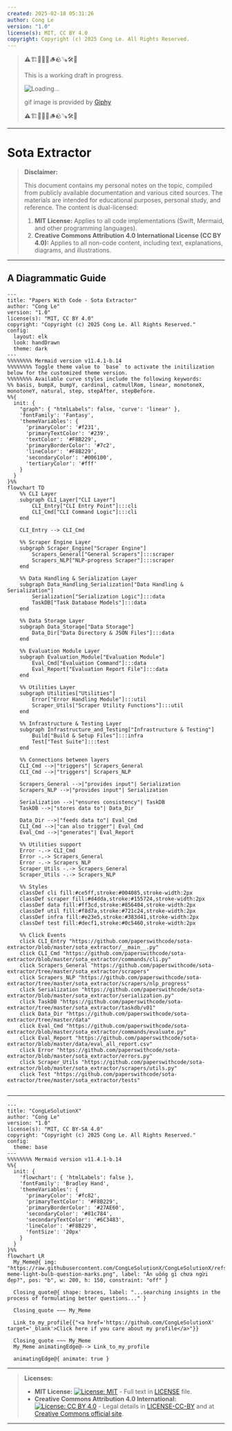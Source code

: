 ```yaml
---
created: 2025-02-18 05:31:26
author: Cong Le
version: "1.0"
license(s): MIT, CC BY 4.0
copyright: Copyright (c) 2025 Cong Le. All Rights Reserved.
---
```




> ⚠️🏗️🚧🦺🧱🪵🪨🪚🛠️👷
> 
> This is a working draft in progress.
> 
> ![Loading...](https://media1.giphy.com/media/v1.Y2lkPTc5MGI3NjExaTF4Mzh3c3QwNnd1Z2tlMGx3enc4OGFrZjVrcDRqaWRzaWh2N3RiOCZlcD12MV9pbnRlcm5hbF9naWZfYnlfaWQmY3Q9Zw/3xz2BMctq9SRqEWfgQ/giphy.gif)
> 
> gif image is provided by [Giphy](https://giphy.com)
> 
> ⚠️🏗️🚧🦺🧱🪵🪨🪚🛠️👷

----



# Sota Extractor
> **Disclaimer:**
>
> This document contains my personal notes on the topic,
> compiled from publicly available documentation and various cited sources.
> The materials are intended for educational purposes, personal study, and reference.
> The content is dual-licensed:
> 1. **MIT License:** Applies to all code implementations (Swift, Mermaid, and other programming languages).
> 2. **Creative Commons Attribution 4.0 International License (CC BY 4.0):** Applies to all non-code content, including text, explanations, diagrams, and illustrations.
---


## A Diagrammatic Guide 


```mermaid
---
title: "Papers With Code - Sota Extractor"
author: "Cong Le"
version: "1.0"
license(s): "MIT, CC BY 4.0"
copyright: "Copyright (c) 2025 Cong Le. All Rights Reserved."
config:
  layout: elk
  look: handDrawn
  theme: dark
---
%%%%%%%% Mermaid version v11.4.1-b.14
%%%%%%%% Toggle theme value to `base` to activate the initilization below for the customized theme version.
%%%%%%%% Available curve styles include the following keywords:
%% basis, bumpX, bumpY, cardinal, catmullRom, linear, monotoneX, monotoneY, natural, step, stepAfter, stepBefore.
%%{
  init: {
    "graph": { "htmlLabels": false, 'curve': 'linear' },
    'fontFamily': 'Fantasy',
    'themeVariables': {
      'primaryColor': '#f231',
      'primaryTextColor': '#239',
      'textColor': '#F8B229',
      'primaryBorderColor': '#7c2',
      'lineColor': '#F8B229',
      'secondaryColor': '#006100',
      'tertiaryColor': '#fff'
    }
  }
}%%
flowchart TD
    %% CLI Layer
    subgraph CLI_Layer["CLI Layer"]
        CLI_Entry["CLI Entry Point"]:::cli
        CLI_Cmd["CLI Command Logic"]:::cli
    end

    CLI_Entry --> CLI_Cmd

    %% Scraper Engine Layer
    subgraph Scraper_Engine["Scraper Engine"]
        Scrapers_General["General Scrapers"]:::scraper
        Scrapers_NLP["NLP-progress Scraper"]:::scraper
    end

    %% Data Handling & Serialization Layer
    subgraph Data_Handling_Serialization["Data Handling & Serialization"]
        Serialization["Serialization Logic"]:::data
        TaskDB["Task Database Models"]:::data
    end

    %% Data Storage Layer
    subgraph Data_Storage["Data Storage"]
        Data_Dir["Data Directory & JSON Files"]:::data
    end

    %% Evaluation Module Layer
    subgraph Evaluation_Module["Evaluation Module"]
        Eval_Cmd["Evaluation Command"]:::data
        Eval_Report["Evaluation Report File"]:::data
    end

    %% Utilities Layer
    subgraph Utilities["Utilities"]
        Error["Error Handling Module"]:::util
        Scraper_Utils["Scraper Utility Functions"]:::util
    end

    %% Infrastructure & Testing Layer
    subgraph Infrastructure_and_Testing["Infrastructure & Testing"]
        Build["Build & Setup Files"]:::infra
        Test["Test Suite"]:::test
    end

    %% Connections between layers
    CLI_Cmd -->|"triggers"| Scrapers_General
    CLI_Cmd -->|"triggers"| Scrapers_NLP

    Scrapers_General -->|"provides input"| Serialization
    Scrapers_NLP -->|"provides input"| Serialization

    Serialization -->|"ensures consistency"| TaskDB
    TaskDB -->|"stores data to"| Data_Dir

    Data_Dir -->|"feeds data to"| Eval_Cmd
    CLI_Cmd -->|"can also trigger"| Eval_Cmd
    Eval_Cmd -->|"generates"| Eval_Report

    %% Utilities support
    Error -.-> CLI_Cmd
    Error -.-> Scrapers_General
    Error -.-> Scrapers_NLP
    Scraper_Utils -.-> Scrapers_General
    Scraper_Utils -.-> Scrapers_NLP

    %% Styles
    classDef cli fill:#ce5ff,stroke:#004085,stroke-width:2px
    classDef scraper fill:#d4dda,stroke:#155724,stroke-width:2px
    classDef data fill:#ff3cd,stroke:#856404,stroke-width:2px
    classDef util fill:#f8d7a,stroke:#721c24,stroke-width:2px
    classDef infra fill:#e23e5,stroke:#383d41,stroke-width:2px
    classDef test fill:#decf1,stroke:#0c5460,stroke-width:2px

    %% Click Events
    click CLI_Entry "https://github.com/paperswithcode/sota-extractor/blob/master/sota_extractor/__main__.py"
    click CLI_Cmd "https://github.com/paperswithcode/sota-extractor/blob/master/sota_extractor/commands/cli.py"
    click Scrapers_General "https://github.com/paperswithcode/sota-extractor/tree/master/sota_extractor/scrapers"
    click Scrapers_NLP "https://github.com/paperswithcode/sota-extractor/tree/master/sota_extractor/scrapers/nlp_progress"
    click Serialization "https://github.com/paperswithcode/sota-extractor/blob/master/sota_extractor/serialization.py"
    click TaskDB "https://github.com/paperswithcode/sota-extractor/tree/master/sota_extractor/taskdb/v01"
    click Data_Dir "https://github.com/paperswithcode/sota-extractor/tree/master/data"
    click Eval_Cmd "https://github.com/paperswithcode/sota-extractor/blob/master/sota_extractor/commands/evaluate.py"
    click Eval_Report "https://github.com/paperswithcode/sota-extractor/blob/master/data/eval_all_report.csv"
    click Error "https://github.com/paperswithcode/sota-extractor/blob/master/sota_extractor/errors.py"
    click Scraper_Utils "https://github.com/paperswithcode/sota-extractor/blob/master/sota_extractor/scrapers/utils.py"
    click Test "https://github.com/paperswithcode/sota-extractor/tree/master/sota_extractor/tests"
    
```



---

<!-- 
```mermaid
%% Current Mermaid version
info
```  -->


```mermaid
---
title: "CongLeSolutionX"
author: "Cong Le"
version: "1.0"
license(s): "MIT, CC BY-SA 4.0"
copyright: "Copyright (c) 2025 Cong Le. All Rights Reserved."
config:
  theme: base
---
%%%%%%%% Mermaid version v11.4.1-b.14
%%{
  init: {
    'flowchart': { 'htmlLabels': false },
    'fontFamily': 'Bradley Hand',
    'themeVariables': {
      'primaryColor': '#fc82',
      'primaryTextColor': '#F8B229',
      'primaryBorderColor': '#27AE60',
      'secondaryColor': '#81c784',
      'secondaryTextColor': '#6C3483',
      'lineColor': '#F8B229',
      'fontSize': '20px'
    }
  }
}%%
flowchart LR
  My_Meme@{ img: "https://raw.githubusercontent.com/CongLeSolutionX/CongLeSolutionX/refs/heads/main/assets/images/My-meme-light-bulb-question-marks.png", label: "Ăn uống gì chưa ngừi đẹp?", pos: "b", w: 200, h: 150, constraint: "off" }

  Closing_quote@{ shape: braces, label: "...searching insights in the process of formulating better questions..." }

  Closing_quote ~~~ My_Meme
    
  Link_to_my_profile{{"<a href='https://github.com/CongLeSolutionX' target='_blank'>Click here if you care about my profile</a>"}}

  Closing_quote ~~~ My_Meme
  My_Meme animatingEdge@--> Link_to_my_profile
  
  animatingEdge@{ animate: true }

```

---
> **Licenses:**
>
> - **MIT License:**  [![License: MIT](https://img.shields.io/badge/License-MIT-yellow.svg)](LICENSE) - Full text in [LICENSE](LICENSE) file.
> - **Creative Commons Attribution 4.0 International:** [![License: CC BY 4.0](https://licensebuttons.net/l/by/4.0/88x31.png)](LICENSE-CC-BY) - Legal details in [LICENSE-CC-BY](LICENSE-CC-BY) and at [Creative Commons official site](http://creativecommons.org/licenses/by/4.0/).
> 
---
